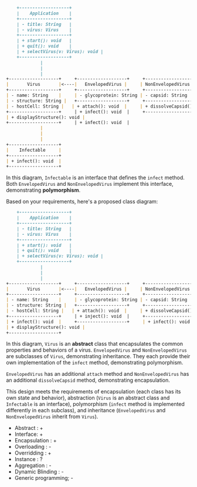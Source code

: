 ```markdown
    +-------------------+
    |    Application    |
    +-------------------+
    | - title: String   |
    | - virus: Virus    |
    +-------------------+
    | + start(): void   |
    | + quit(): void    |
    | + selectVirus(v: Virus): void |
    +-------------------+
             |
             |
             |
+-------------------+     +-------------------+     +-------------------+
|       Virus       |<----|   EnvelopedVirus |     | NonEnvelopedVirus |
+-------------------+     +-------------------+     +-------------------+
| - name: String    |     | - glycoprotein: String | - capsid: String  |
| - structure: String |   +-------------------+     +-------------------+
| - hostCell: String |   | + attach(): void  |     | + dissolveCapsid(): void |
+-------------------+     | + infect(): void  |     +-------------------+
| + displayStructure(): void |
+-------------------+     | + infect(): void  |
             |
             |
             |
+-------------------+
|    Infectable     |
+-------------------+
| + infect(): void  |
+-------------------+
```

In this diagram, `Infectable` is an interface that defines the `infect` method. Both `EnvelopedVirus` and `NonEnvelopedVirus` implement this interface, demonstrating **polymorphism**. 

Based on your requirements, here's a proposed class diagram:

```markdown
    +-------------------+
    |    Application    |
    +-------------------+
    | - title: String   |
    | - virus: Virus    |
    +-------------------+
    | + start(): void   |
    | + quit(): void    |
    | + selectVirus(v: Virus): void |
    +-------------------+
             |
             |
             |
+-------------------+     +-------------------+     +-------------------+
|       Virus       |<----|   EnvelopedVirus |     | NonEnvelopedVirus |
+-------------------+     +-------------------+     +-------------------+
| - name: String    |     | - glycoprotein: String | - capsid: String  |
| - structure: String |   +-------------------+     +-------------------+
| - hostCell: String |   | + attach(): void  |     | + dissolveCapsid(): void |
+-------------------+     | + inject(): void  |     +-------------------+
| + infect(): void  |     +-------------------+     | + infect(): void  |
| + displayStructure(): void |
+-------------------+
```

In this diagram, `Virus` is an **abstract** class that encapsulates the common properties and behaviors of a virus. `EnvelopedVirus` and `NonEnvelopedVirus` are subclasses of `Virus`, demonstrating inheritance. They each provide their own implementation of the `infect` method, demonstrating polymorphism. 

`EnvelopedVirus` has an additional `attach` method and `NonEnvelopedVirus` has an additional `dissolveCapsid` method, demonstrating encapsulation.


This design meets the requirements of encapsulation (each class has its own state and behavior), abstraction (`Virus` is an abstract class and `Infectable` is an interface), polymorphism (`infect` method is implemented differently in each subclass), and inheritance (`EnvelopedVirus` and `NonEnvelopedVirus` inherit from `Virus`).

- Abstract : +
- Interface: +
- Encapsulation : +
- Overloading : -
- Overridding : +
- Instance : ?
- Aggregation : -
- Dynamic Blinding : -
- Generic programming; -


